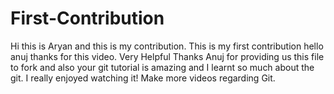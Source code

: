 # First-Contribution
Hi this is Aryan and this is my contribution.
This is my first contribution
hello anuj thanks for this video. Very Helpful
Thanks Anuj for providing us this file to fork and also your git tutorial is amazing and I learnt so much about the git.
I really enjoyed watching it!
Make more videos regarding Git.
